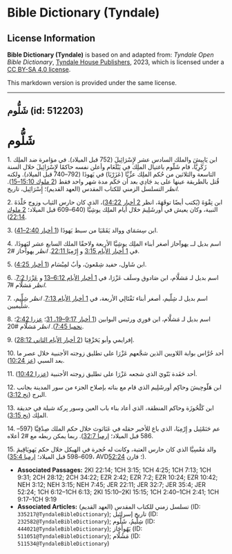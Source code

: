 # Bible Dictionary (Tyndale)

## License Information

**Bible Dictionary (Tyndale)** is based on and adapted from: _Tyndale Open Bible Dictionary_, [Tyndale House Publishers](https://tyndaleopenresources.com/), 2023, which is licensed under a [CC BY-SA 4.0 license](https://creativecommons.org/licenses/by-sa/4.0/legalcode.en).

This markdown version is provided under the same license.



--------------------------------

## شَلُّوم (id: 512203)

شَلُّوم
=======

1\. ابن يَابِيشَ والملك السادس عشر لإِسْرَائِيلَ (752 قبل الميلاد). في مؤامرة ضد الملِك زَكَرِيَّا، قام شَلّوم باغتيال الملِك في يَبْلَعَام وأعلن نفسه حاكمًا لإِسْرَائِيلَ خلال السنة التاسعة والثلاثين من حُكم الملِك عزِّيَّا (عَزَرْيَا) في يَهوذَا (792–740 قبل الميلاد). ولكنه قُتل بالطريقة عينها على يد جَادِي بعد أن حَكَم مدة شهر واحد فقط ([2 ملوك 15:10–15](https://ref.ly/2Kgs15:10-2Kgs15:15)). *انظر* التسلسل الزمني للكتاب المقدس (العهد القديم)؛ إِسْرَائِيل، تاريخ.

2\. ابن تِقْوَةَ (يُكتب أيضًا توقَهَةَ، انظر [2 أخبار 34:22](https://ref.ly/2Chr34:22))، الذي كان حارس الثياب وزوج خَلْدَةَ النبية، وكان يعيش في أورشَلِيمَ خلال أيام الملِك يوشِيَّا (640–609 قبل الميلاد؛ [2 ملوك 22:14](https://ref.ly/2Kgs22:14)).

3\. ابن سِسَمَاي ووالد يَقَمْيَا من سبط يَهوذَا ([1 أخبار 2:40–41](https://ref.ly/1Chr2:40-1Chr2:41)).

4\. اسم بديل لــ يهوآحاز أصغر أبناء الملِك يوشِيَّا الأربعة ولاحقًا الملك السابع عشر ليَهوذَا، في [1 أخبار الأيام 3:15](https://ref.ly/1Chr3:15) و [إِرْمِيَا 22:11](https://ref.ly/Jer22:11). *انظر* يهوآحاز \#2.

5\. ابن شَاول، حفيد شِمْعونَ، وأبٌ لمِبْسَام ([1 أخبار 4:25](https://ref.ly/1Chr4:25)).

6\. اسم بديل لـ مَشلَّام، ابن صَادوق وسلَف عَزْرَا، في [1 أخبار الأيام 6:12–13](https://ref.ly/1Chr6:12-1Chr6:13) و [عَزْرَا 7:2](https://ref.ly/Ezra7:2). *انظر* مَشلَّام \#7.

7\. اسم بديل لـ شِلِّيم، أصغر أبناء نَفْتَالِي الأربعة، في [1 أخبار الأيام 7:13](https://ref.ly/1Chr7:13). *انظر* شِلِّيم، شلِّيميين.

8\. اسم بديل لـ مَشلَّام، ابن قورِي ورئيس البوابين ([1 أخبار 9:17–19، 31](https://ref.ly/1Chr9:17-1Chr9:19,1Chr9:31)؛ [عزرا 2:42](https://ref.ly/Ezra2:42)؛ [نحميا 7:45](https://ref.ly/Neh7:45)). *انظر* مَشلَّام \#20.

9\. إفرايمي وأبو يَحَزْقِيَا ([2 أخبار الأيام الثاني 28:12](https://ref.ly/2Chr28:12)).

10\. أحد حُرَّاس بوابة اللاويين الذين شجَّعهم عَزْرَا على تطليق زوجته الأجنبية خلال عصر ما بعد السبي ([عز 10:24](https://ref.ly/Ezra10:24)).

11\. أحد حَفَدة بَنّويَ الذي شجعه عَزْرَا على تطليق زوجته الأجنبية ([عزرا 10:42](https://ref.ly/Ezra10:42)).

12\. ابن هَلّوحِيشَ وحاكِم أورشَلِيم الذي قام مع بناته بإصلاح الجزء من سور المدينة بجانب البرج ([نح 3:12](https://ref.ly/Neh3:12)).

13\. ابن كَلْحُوزَة وحاكم المنطقة، الذي أعاد بناء باب العين وسور بِركة شيلة في حديقة الملِك ([نح 3:15](https://ref.ly/Neh3:15)).

14\. عم حَنَمْئِيل و إِرْمِيَا، الذي باع للأخير حقله في عَنَاثوث خلال حكم الملك صِدْقِيَّا (597–586 قبل الميلاد؛ [إرميا 32:7](https://ref.ly/Jer32:7)). ربما يمكن ربطه مع \#2 أعلاه.

15\. والد مَعْسِيَّا الذي كان حارس العتبة، وكانت له حُجرة في الهيكل خلال حكم يَهويَاقِيمَ (609–598 قبل الميلاد؛ [إرميا 35:4](https://ref.ly/Jer35:4)، AVD؛ قارن [52:24](https://ref.ly/Jer52:24)).

* **Associated Passages:** 2KI 22:14; 1CH 3:15; 1CH 4:25; 1CH 7:13; 1CH 9:31; 2CH 28:12; 2CH 34:22; EZR 2:42; EZR 7:2; EZR 10:24; EZR 10:42; NEH 3:12; NEH 3:15; NEH 7:45; JER 22:11; JER 32:7; JER 35:4; JER 52:24; 1CH 6:12–1CH 6:13; 2KI 15:10–2KI 15:15; 1CH 2:40–1CH 2:41; 1CH 9:17–1CH 9:19
* **Associated Articles:** تسلسل زمني للكتاب المقدس (العهد القديم) (ID: `335217@TyndaleBibleDictionary`); تاريخ إسرائيل (ID: `232582@TyndaleBibleDictionary`); شِلِّيمُ، شَلُّوم  (ID: `444021@TyndaleBibleDictionary`); يَهُوأَحَاز (ID: `511051@TyndaleBibleDictionary`); مَشُلَّام  (ID: `511534@TyndaleBibleDictionary`)

